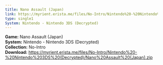 ```yaml
---
title: Nano Assault (Japan)
link: https://myrient.erista.me/files/No-Intro/Nintendo%20-%20Nintendo%203DS%20(Decrypted)/Nano%20Assault%20(Japan).zip
type: single1
System: Nintendo - Nintendo 3DS (Decrypted)
---
```

<b>Game:</b> Nano Assault (Japan)<br>
<b>System:</b> Nintendo - Nintendo 3DS (Decrypted)<br>
<b>Collection:</b> No-Intro<br>
<b>Download:</b> https://myrient.erista.me/files/No-Intro/Nintendo%20-%20Nintendo%203DS%20(Decrypted)/Nano%20Assault%20(Japan).zip